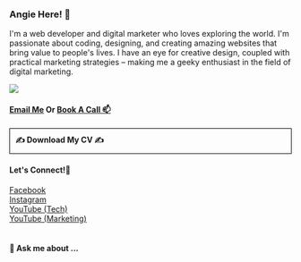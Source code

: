 ### Angie Here! 👋

<p>I'm a web developer and digital marketer who loves exploring the world. I'm passionate about coding, designing, and creating amazing websites that bring value to people's lives. I have an eye for creative design, coupled with practical marketing strategies – making me a geeky enthusiast in the field of digital marketing.</p>

<img src="[https://imgur.com/9NSJtsa](https://imgur.com/a/NOJ1Qh8)">

<h4><a href="mailto:hi@bookwormhead.com"> Email Me</a>  Or <a href="mailto:hi@bookwormhead.com">Book A Call 📫</a></h4>
<h4 style="border:solid 1px #000;padding:10px;"> ✍ Download My CV ✍  </h4>

<h4>  Let's Connect!🤔 </h4>
<div><a href="https://www.facebook.com/anj.bookwormhead">Facebook</a></div>
<div><a href="https://www.instagram.com/anj.bookworm/">Instagram</a></div>
<div><a href="https://www.youtube.com/@bookwormhead">YouTube (Tech)</a></div>
<div><a href="https://www.youtube.com/@angieworm/videos">YouTube (Marketing)</a></div>
<br>

<h4>💬 Ask me about ...</h4>

<!--
**anj-bookwormhead/anj-bookwormhead** is a ✨ _special_ ✨ repository because its `README.md` (this file) appears on your GitHub profile.

Here are some ideas to get you started:

- 🔭 I’m currently working on ...
- 🌱 I’m currently learning ...
- 👯 I’m looking to collaborate on ...
- 🤔 I’m looking for help with ...
- 💬 Ask me about ...
- 📫 How to reach me: ...
- 😄 Pronouns: ...
- ⚡ Fun fact: ...
-->

